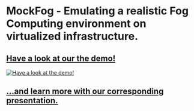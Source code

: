 # MockFog - Emulating a realistic Fog Computing environment on virtualized infrastructure.
## [Have a look at our the demo!](https://www.youtube.com/watch?v=Vkinxu6Wdx8)<br>
[![Have a look at the demo!](https://img.youtube.com/vi/Vkinxu6Wdx8/0.jpg)](https://www.youtube.com/watch?v=Vkinxu6Wdx8)


## [...and learn more with our corresponding presentation.](https://github.com/MockFog/Meta/blob/master/MockFog_final_presentation_public.pdf)
